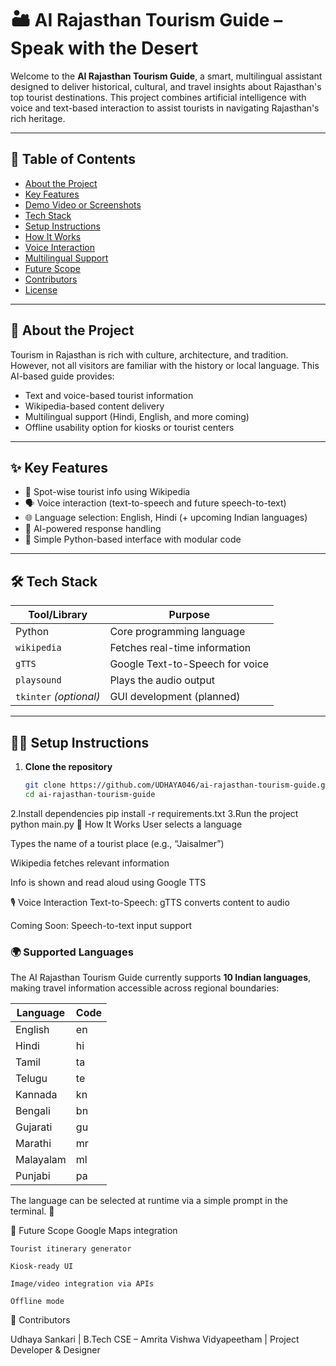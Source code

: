 # 🏜️ AI Rajasthan Tourism Guide – Speak with the Desert

Welcome to the **AI Rajasthan Tourism Guide**, a smart, multilingual assistant designed to deliver historical, cultural, and travel insights about Rajasthan's top tourist destinations. This project combines artificial intelligence with voice and text-based interaction to assist tourists in navigating Rajasthan's rich heritage.

---

## 📌 Table of Contents
- [About the Project](#-about-the-project)
- [Key Features](#-key-features)
- [Demo Video or Screenshots](#-demo)
- [Tech Stack](#-tech-stack)
- [Setup Instructions](#-setup-instructions)
- [How It Works](#-how-it-works)
- [Voice Interaction](#-voice-interaction)
- [Multilingual Support](#-multilingual-support)
- [Future Scope](#-future-scope)
- [Contributors](#-contributors)
- [License](#-license)

---

## 🧭 About the Project

Tourism in Rajasthan is rich with culture, architecture, and tradition. However, not all visitors are familiar with the history or local language. This AI-based guide provides:

- Text and voice-based tourist information
- Wikipedia-based content delivery
- Multilingual support (Hindi, English, and more coming)
- Offline usability option for kiosks or tourist centers

---

## ✨ Key Features

- 🏯 Spot-wise tourist info using Wikipedia
- 🗣️ Voice interaction (text-to-speech and future speech-to-text)
- 🌐 Language selection: English, Hindi (+ upcoming Indian languages)
- 🧠 AI-powered response handling
- 🎯 Simple Python-based interface with modular code

---

## 🛠️ Tech Stack

| Tool/Library           | Purpose                            |
|------------------------|------------------------------------|
| Python                 | Core programming language          |
| `wikipedia`            | Fetches real-time information      |
| `gTTS`                 | Google Text-to-Speech for voice    |
| `playsound`            | Plays the audio output             |
| `tkinter` *(optional)* | GUI development (planned)          |

---

## 🧑‍💻 Setup Instructions

1. **Clone the repository**
   ```bash
   git clone https://github.com/UDHAYA046/ai-rajasthan-tourism-guide.git
   cd ai-rajasthan-tourism-guide
2.Install dependencies
    pip install -r requirements.txt
3.Run the project
    python main.py
🔄 How It Works
User selects a language

Types the name of a tourist place (e.g., “Jaisalmer”)

Wikipedia fetches relevant information

Info is shown and read aloud using Google TTS

🎙️ Voice Interaction
Text-to-Speech: gTTS converts content to audio

Coming Soon: Speech-to-text input support

### 🌍 Supported Languages

The AI Rajasthan Tourism Guide currently supports **10 Indian languages**, making travel information accessible across regional boundaries:

| Language     | Code |
|--------------|------|
| English      | en   |
| Hindi        | hi   |
| Tamil        | ta   |
| Telugu       | te   |
| Kannada      | kn   |
| Bengali      | bn   |
| Gujarati     | gu   |
| Marathi      | mr   |
| Malayalam    | ml   |
| Punjabi      | pa   |

The language can be selected at runtime via a simple prompt in the terminal. 🔄

🚀 Future Scope
    Google Maps integration
    
    Tourist itinerary generator
    
    Kiosk-ready UI
    
    Image/video integration via APIs
    
    Offline mode

👥 Contributors

Udhaya Sankari
| B.Tech CSE – Amrita Vishwa Vidyapeetham
| Project Developer & Designer



